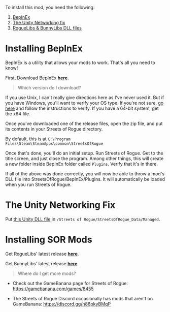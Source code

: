 ﻿
To install this mod, you need the following:
1. [BepInEx](#Installing-BepInEx)
2. [The Unity Networking fix](#The-Unity-Networking-Fix)
3. [RogueLibs & BunnyLibs DLL files](#Installing-SOR-Mods)

# Installing BepInEx

BepInEx is a utility that allows your mods to work. That's all you need to know!

First, Download BepInEx **[here](https://github.com/BepInEx/BepInEx/releases)**.

> Which version do I download? 

If you use Unix, I can't really give directions here as I've never used it. But if you have Windows, you'll want to verify your OS type. If you're not sure, [go here](https://steamcommunity.com/linkfilter/?url=https://support.microsoft.com/en-us/windows/which-version-of-windows-operating-system-am-i-running-628bec99-476a-2c13-5296-9dd081cdd808) and follow the instructions to verify. If you have a 64-bit system, get the x64 file.

Once you've downloaded one of the release files, open the zip file, and put its contents in your Streets of Rogue directory.

By default, this is at `C:\Program Files\Steam\SteamApps\common\StreetsOfRogue`

Once that's done, you'll do an initial setup. Run Streets of Rogue. Get to the title screen, and just close the program. Among other things, this will create a new folder inside BepInEx folder called `Plugins`. Verify that it's in there.

If all of the above was done correctly, you will now be able to throw a mod's DLL file into StreetsOfRogue/BepInEx/Plugins. It will automatically be loaded when you run Streets of Rogue.

# The Unity Networking Fix

Put [this Unity DLL file](/Hosted/UnityEngine.Networking.dll) in `/Streets of Rogue/StreetsOfRogue_Data/Managed`.

# Installing SOR Mods

Get RogueLibs' latest release **[here](https://github.com/SugarBarrel/RogueLibs/releases)**.

Get BunnyLibs' latest release **[here](https://github.com/Freiling87BunnyLibs/releases)**.

> Where do I get more mods?

- Check out the GameBanana page for Streets of Rogue: https://gamebanana.com/games/8455

- The Streets of Rogue Discord occasionally has mods that aren't on GameBanana: https://discord.gg/h86pkyBMqP